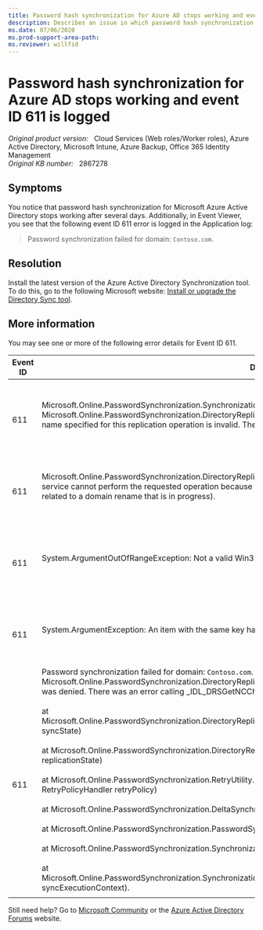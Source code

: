 ```yaml
---
title: Password hash synchronization for Azure AD stops working and event ID 611 is logged
description: Describes an issue in which password hash synchronization for Microsoft Azure Active Directory stops working. Provides a resolution.
ms.date: 07/06/2020
ms.prod-support-area-path: 
ms.reviewer: willfid
---
```

# Password hash synchronization for Azure AD stops working and event ID 611 is logged

_Original product version:_ &nbsp; Cloud Services (Web roles/Worker roles), Azure Active Directory, Microsoft Intune, Azure Backup, Office 365 Identity Management  
_Original KB number:_ &nbsp; 2867278

## Symptoms

You notice that password hash synchronization for Microsoft Azure Active Directory stops working after several days. Additionally, in Event Viewer, you see that the following event ID 611 error is logged in the Application log:

> Password synchronization failed for domain: `Contoso.com`.

## Resolution

Install the latest version of the Azure Active Directory Synchronization tool. To do this, go to the following Microsoft website: [Install or upgrade the Directory Sync tool](https://technet.microsoft.com/library/jj151800.aspx).

## More information

You may see one or more of the following error details for Event ID 611.

| Event ID| Description| Cause| More information |
|---|---|---|---|
|<br/><br/> 611 <br/><br/>| Microsoft.Online.PasswordSynchronization.SynchronizationManagerException: Recovery task failed. ---> Microsoft.Online.PasswordSynchronization.DirectoryReplicationServices.DrsException: RPC Error 8439: The distinguished name specified for this replication operation is invalid. There was an error calling _IDL_DRSGetNCChanges.|Windows Server 2003 domain controllers handle certain scenarios unexpectedly.|Update to the latest version of Azure AD Connect to resolve this issue.|
|<br/><br/> 611 <br/><br/>| Microsoft.Online.PasswordSynchronization.DirectoryReplicationServices.DrsException: RPC Error 8593: The directory service cannot perform the requested operation because the servers involved are of different replication epochs (which is related to a domain rename that is in progress).| This is a known issue that was fixed in Azure Active Directory Sync tool build 1.0.6455.0807.|Update to the latest version of Azure AD Connect to resolve this issue.|
|<br/><br/> 611 <br/><br/>| System.ArgumentOutOfRangeException: Not a valid Win32 FileTime.| This is a known issue that was fixed in Azure Active Directory Sync tool build 1.0.6455.0807.|Update to the latest version of Azure AD Connect to resolve this issue.|
|<br/><br/>  611  <br/><br/>| System.ArgumentException: An item with the same key has already been added.| This is a known issue that was fixed in Azure Active Directory Sync tool build 1.0.6455.0807.|Update to the latest version of Azure AD tool to resolve this issue.|
|<br/><br/> 611 <br/><br/>|Password synchronization failed for domain: `Contoso.com`. Details:<br/>Microsoft.Online.PasswordSynchronization.DirectoryReplicationServices.DrsException: RPC Error 8453: Replication access was denied. There was an error calling _IDL_DRSGetNCChanges.<br/><br/>at Microsoft.Online.PasswordSynchronization.DirectoryReplicationServices.DrsRpcConnection.OnGetChanges(ReplicationState syncState)<br/><br/>at Microsoft.Online.PasswordSynchronization.DirectoryReplicationServices.DrsConnection.GetChanges(ReplicationState replicationState)<br/><br/>at Microsoft.Online.PasswordSynchronization.RetryUtility.ExecuteWithRetry[T](Func`1 operation, Func`1 shouldAbort, RetryPolicyHandler retryPolicy)<br/><br/>at Microsoft.Online.PasswordSynchronization.DeltaSynchronizationTask.SynchronizeCredentialsToCloud()<br/><br/>at Microsoft.Online.PasswordSynchronization.PasswordSynchronizationTask.SynchronizeSecrets()<br/><br/>at Microsoft.Online.PasswordSynchronization.SynchronizationExecutionContext.SynchronizeDomain()<br/><br/>at Microsoft.Online.PasswordSynchronization.SynchronizationManager.SynchronizeDomain(SynchronizationExecutionContext syncExecutionContext).|AD DS Connector Account is missing the following extended permissions on AD:<br/> <br/>Replicating Directory Changes<br/>Replicating Directory Changes All<br/>| Update to the latest version of Azure AD Connect, and follow the article "[Azure AD Connect: Configure AD DS Connector Account Permissions](https://docs.microsoft.com/azure/active-directory/hybrid/how-to-connect-configure-ad-ds-connector-account)" on how to add the correct Active Directory permissions.<br/>|
|||||

Still need help? Go to [Microsoft Community](https://answers.microsoft.com/) or the [Azure Active Directory Forums](https://social.msdn.microsoft.com/Forums/en-US/home?forum=windowsazuread) website.
